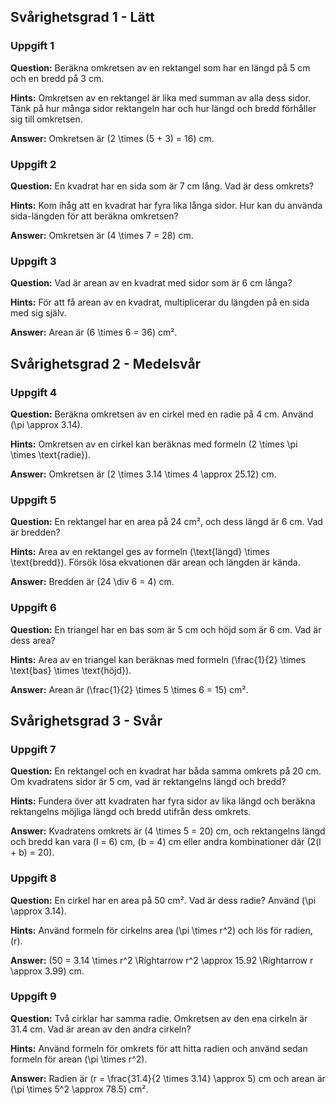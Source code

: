 ## Svårighetsgrad 1 - Lätt

### Uppgift 1
**Question:** Beräkna omkretsen av en rektangel som har en längd på 5 cm och en bredd på 3 cm.

**Hints:** Omkretsen av en rektangel är lika med summan av alla dess sidor. Tänk på hur många sidor rektangeln har och hur längd och bredd förhåller sig till omkretsen.

**Answer:** Omkretsen är \(2 \times (5 + 3) = 16\) cm.

### Uppgift 2
**Question:** En kvadrat har en sida som är 7 cm lång. Vad är dess omkrets?

**Hints:** Kom ihåg att en kvadrat har fyra lika långa sidor. Hur kan du använda sida-längden för att beräkna omkretsen?

**Answer:** Omkretsen är \(4 \times 7 = 28\) cm.

### Uppgift 3
**Question:** Vad är arean av en kvadrat med sidor som är 6 cm långa?

**Hints:** För att få arean av en kvadrat, multiplicerar du längden på en sida med sig själv.

**Answer:** Arean är \(6 \times 6 = 36\) cm².

## Svårighetsgrad 2 - Medelsvår

### Uppgift 4
**Question:** Beräkna omkretsen av en cirkel med en radie på 4 cm. Använd \(\pi \approx 3.14\).

**Hints:** Omkretsen av en cirkel kan beräknas med formeln \(2 \times \pi \times \text{radie}\).

**Answer:** Omkretsen är \(2 \times 3.14 \times 4 \approx 25.12\) cm.

### Uppgift 5
**Question:** En rektangel har en area på 24 cm², och dess längd är 6 cm. Vad är bredden?

**Hints:** Area av en rektangel ges av formeln \(\text{längd} \times \text{bredd}\). Försök lösa ekvationen där arean och längden är kända.

**Answer:** Bredden är \(24 \div 6 = 4\) cm.

### Uppgift 6
**Question:** En triangel har en bas som är 5 cm och höjd som är 6 cm. Vad är dess area?

**Hints:** Area av en triangel kan beräknas med formeln \(\frac{1}{2} \times \text{bas} \times \text{höjd}\).

**Answer:** Arean är \(\frac{1}{2} \times 5 \times 6 = 15\) cm².

## Svårighetsgrad 3 - Svår

### Uppgift 7
**Question:** En rektangel och en kvadrat har båda samma omkrets på 20 cm. Om kvadratens sidor är 5 cm, vad är rektangelns längd och bredd?

**Hints:** Fundera över att kvadraten har fyra sidor av lika längd och beräkna rektangelns möjliga längd och bredd utifrån dess omkrets.

**Answer:** Kvadratens omkrets är \(4 \times 5 = 20\) cm, och rektangelns längd och bredd kan vara \(l = 6\) cm, \(b = 4\) cm eller andra kombinationer där \(2(l + b) = 20\).

### Uppgift 8
**Question:** En cirkel har en area på 50 cm². Vad är dess radie? Använd \(\pi \approx 3.14\).

**Hints:** Använd formeln för cirkelns area \(\pi \times r^2\) och lös för radien, \(r\).

**Answer:** \(50 = 3.14 \times r^2 \Rightarrow r^2 \approx 15.92 \Rightarrow r \approx 3.99\) cm.

### Uppgift 9
**Question:** Två cirklar har samma radie. Omkretsen av den ena cirkeln är 31.4 cm. Vad är arean av den andra cirkeln?

**Hints:** Använd formeln för omkrets för att hitta radien och använd sedan formeln för arean \(\pi \times r^2\).

**Answer:** Radien är \(r = \frac{31.4}{2 \times 3.14} \approx 5\) cm och arean är \(\pi \times 5^2 \approx 78.5\) cm².